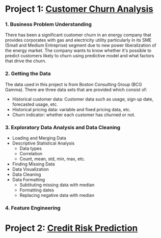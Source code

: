 # Project 1: [Customer Churn Analysis](https://github.com/waldysetio/customer-churn-analysis)


### 1. **Business Problem Understanding**<br />
There has been a significant customer churn in an energy company that provides corporates with gas and electricity utility particularly in its SME (Small and Medium Entreprise) segment due to new power liberalization of the energy market. The company wants to know whether it's possible to predict customers likely to churn using predictive model and what factors that drive the churn. <br />


### 2. **Getting the Data**<br />
The data used in this project is from Boston Consulting Group (BCG Gamma). There are three data sets that are provided which consist of:
- Historical customer data: Customer data such as usage, sign up date, forecasted usage, etc.
- Historical pricing data: variable and fixed pricing data, etc.
- Churn indicator: whether each customer has churned or not. <br />


### 3. **Exploratory Data Analysis and Data Cleaning**<br />
- Loading and Merging Data
- Descriptive Statistical Analysis
  - Data types
  - Correlation
  - Count, mean, std, min, max, etc.
- Finding Missing Data
- Data Visualization
- Data Cleaning
- Data Formatting
  - Subtituting missing data with median
  - Formatting dates
  - Replacing negative data with median <br />


### 4. **Feature Engineering**<br />



# Project 2: [Credit Risk Prediction](https://github.com/waldysetio/credit-risk)


